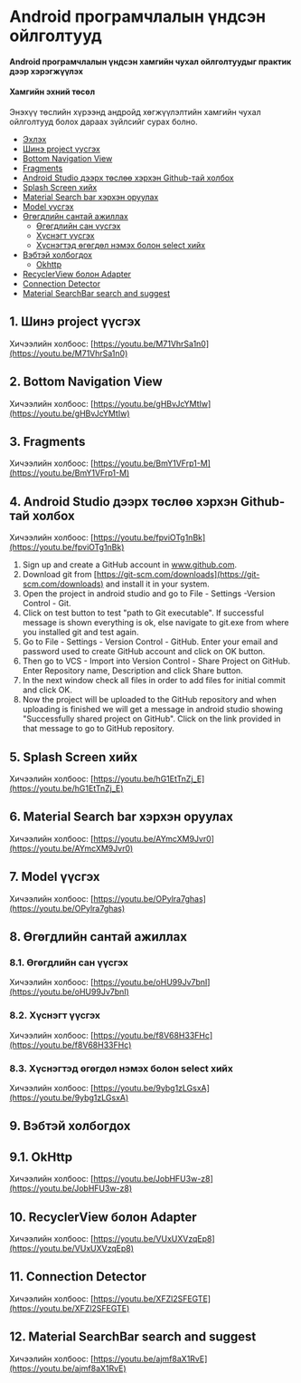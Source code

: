 # Android програмчлалын үндсэн ойлголтууд

#### Android програмчлалын үндсэн хамгийн чухал ойлголтуудыг практик дээр хэрэгжүүлэх

#### Хамгийн эхний төсөл

Энэхүү төслийн хүрээнд андройд хөгжүүлэлтийн хамгийн чухал ойлголтууд болох дараах зүйлсийг сурах болно.

* [Эхлэх](README.md)
* [Шинэ project үүсгэх](/README.md#1-шинэ-project-үүсгэх)
* [Bottom Navigation View](/README.md#2-bottom-navigation-view)
* [Fragments](/README.md#3-fragments)
* [Android Studio дээрх төслөө хэрхэн Github-тай холбох](/README.md#4-android-studio-дээрх-төслөө-хэрхэн-github-тай-холбох)
* [Splash Screen хийх](/README.md#5-splash-screen-хийх)
* [Material Search bar хэрхэн оруулах](/README.md#6-material-search-bar-хэрхэн-оруулах)
* [Model үүсгэх](/README.md#7-model-үүсгэх)
* [Өгөгдлийн сантай ажиллах](/README.md#8-өгөгдлийн-сантай-ажиллах)
  * [Өгөгдлийн сан үүсгэх](/README.md#81-өгөгдлийн-сан-үүсгэх)
  * [Хүснэгт үүсгэх](/README.md#82-хүснэгт-үүсгэх)
  * [Хүснэгтэд өгөгдөл нэмэх болон select хийх](/README.md#83-хүснэгтэд-өгөгдөл-нэмэх-болон-select-хийх)
* [Вэбтэй холбогдох](/README.md#9-вэбтэй-холбогдох)
  * [Okhttp](/README.md#91-okhttp)
* [RecyclerView болон Adapter](/README.md#10-recyclerview-болон-adapter)
* [Connection Detector](/README.md#11-connection-detector)
* [Material SearchBar search and suggest](/README.md#12-material-searchbar-search-and-suggest)

## 1. Шинэ project үүсгэх

Хичээлийн холбоос: [https://youtu.be/M71VhrSa1n0](https://youtu.be/M71VhrSa1n0)

## 2. Bottom Navigation View

Хичээлийн холбоос: [https://youtu.be/gHBvJcYMtIw](https://youtu.be/gHBvJcYMtIw)

## 3. Fragments

Хичээлийн холбоос: [https://youtu.be/BmY1VFrp1-M](https://youtu.be/BmY1VFrp1-M)

## 4. Android Studio дээрх төслөө хэрхэн Github-тай холбох

Хичээлийн холбоос: [https://youtu.be/fpviOTg1nBk](https://youtu.be/fpviOTg1nBk)

1. Sign up and create a GitHub account in www.github.com.
2. Download git from [https://git-scm.com/downloads](https://git-scm.com/downloads) and install it in your system.
3. Open the project in android studio and go to File - Settings -Version Control - Git.
4. Click on test button to test "path to Git executable". If successful message is shown everything is ok, else navigate to git.exe from where you installed git and test again.
5. Go to File - Settings - Version Control - GitHub. Enter your email and password used to create GitHub account and click on OK button.
6. Then go to VCS - Import into Version Control - Share Project on GitHub. Enter Repository name, Description and click Share button.
7. In the next window check all files in order to add files for initial commit and click OK.
8. Now the project will be uploaded to the GitHub repository and when uploading is finished we will get a message in android studio showing "Successfully shared project on GitHub". Click on the link provided in that message to go to GitHub repository.

## 5. Splash Screen хийх

Хичээлийн холбоос: [https://youtu.be/hG1EtTnZj_E](https://youtu.be/hG1EtTnZj_E)

## 6. Material Search bar хэрхэн оруулах

Хичээлийн холбоос: [https://youtu.be/AYmcXM9Jvr0](https://youtu.be/AYmcXM9Jvr0)

## 7. Model үүсгэх

Хичээлийн холбоос: [https://youtu.be/OPylra7ghas](https://youtu.be/OPylra7ghas)

## 8. Өгөгдлийн сантай ажиллах

### 8.1. Өгөгдлийн сан үүсгэх

Хичээлийн холбоос: [https://youtu.be/oHU99Jv7bnI](https://youtu.be/oHU99Jv7bnI)

### 8.2. Хүснэгт үүсгэх

Хичээлийн холбоос: [https://youtu.be/f8V68H33FHc](https://youtu.be/f8V68H33FHc)

### 8.3. Хүснэгтэд өгөгдөл нэмэх болон select хийх

Хичээлийн холбоос: [https://youtu.be/9ybg1zLGsxA](https://youtu.be/9ybg1zLGsxA)

## 9. Вэбтэй холбогдох

## 9.1. OkHttp

Хичээлийн холбоос: [https://youtu.be/JobHFU3w-z8](https://youtu.be/JobHFU3w-z8)

## 10. RecyclerView болон Adapter

Хичээлийн холбоос: [https://youtu.be/VUxUXVzqEp8](https://youtu.be/VUxUXVzqEp8)

## 11. Connection Detector

Хичээлийн холбоос: [https://youtu.be/XFZl2SFEGTE](https://youtu.be/XFZl2SFEGTE)

## 12. Material SearchBar search and suggest

Хичээлийн холбоос: [https://youtu.be/ajmf8aX1RvE](https://youtu.be/ajmf8aX1RvE)

